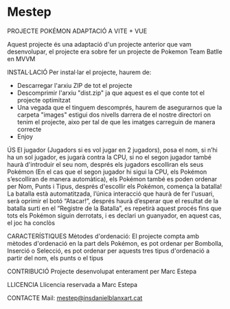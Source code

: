# Mestep

PROJECTE POKÉMON ADAPTACIÓ A VITE + VUE

Aquest projecte és una adaptació d'un projecte anterior que vam desenvolupar, el projecte era sobre fer un projecte de Pokemon Team Batlle en MVVM

INSTAL·LACIÓ
Per instal·lar el projecte, haurem de:
- Descarregar l'arxiu ZIP de tot el projecte
- Descomprimir l'arxiu "dist.zip" ja que aquest es el que conte tot el projecte optimitzat
- Una vegada que el tinguem descomprés, haurem de asegurarnos que la carpeta "images" estigui dos nivells darrera de el nostre directori on tenim el projecte, aixo per tal de que les imatges carreguin de manera correcte
- Enjoy

ÚS
El jugador (Jugadors si es vol jugar en 2 jugadors), posa el nom, si n’hi ha un sol jugador, es jugarà contra la CPU, si no el segon jugador també haurà d'introduir el seu nom, després els jugadors escolliran els seus Pokémon (En el cas que el segon jugador hi sigui la CPU, els Pokémon s’escolliran de manera automàtica), els Pokémon també es poden ordenar per Nom, Punts i Tipus, després d'escollir els Pokémon, comença la batalla! La batalla està automatitzada, l’única interacció que haurà de fer l'usuari, serà oprimir el botó “Atacar!”, després haurà d’esperar que el resultat de la batalla surti en el “Registre de la Batalla”, es repetirà aquest procés fins que tots els Pokémon siguin derrotats, i es declari un guanyador, en aquest cas, el joc ha conclòs


CARACTERÍSTIQUES
Mètodes d'ordenació:
El projecte compta amb mètodes d'ordenació en la part dels Pokémon, es pot ordenar per  Bombolla, Inserció o Selecció, es pot ordenar per aquests tres tipus d'ordenació a partir del nom, els punts o el tipus


CONTRIBUCIÓ
Projecte desenvolupat enterament per Marc Estepa

LLICENCIA
Llicencia reservada a Marc Estepa

CONTACTE
Mail: mestep@insdanielblanxart.cat

